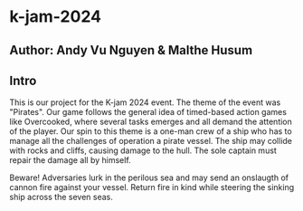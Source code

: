 # k-jam-2024

## Author: Andy Vu Nguyen & Malthe Husum

## Intro

This is our project for the K-jam 2024 event. The theme of the event was "Pirates".
Our game follows the general idea of timed-based action games like Overcooked, where several
tasks emerges and all demand the attention of the player. Our spin to this theme is a one-man
crew of a ship who has to manage all the challenges of operation a pirate vessel. The ship may
collide with rocks and cliffs, causing damage to the hull. The sole captain must repair the damage
all by himself.

Beware! Adversaries lurk in the perilous sea and may send an onslaugth of cannon fire against your
vessel. Return fire in kind while steering the sinking ship across the seven seas.
